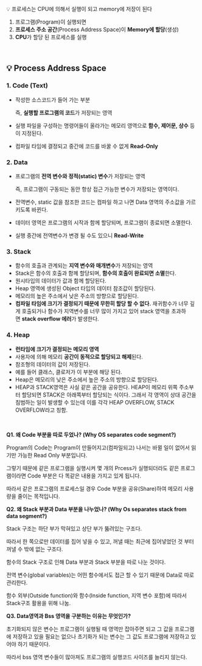 💡 프로세스는 CPU에 의해서 실행이 되고 memory에 저장이 된다

1. 프로그램(Program)이 실행되면
2. **프로세스 주소 공간**(Process Address Space)이 **Memory에 할당**(생성)
3. **CPU**가 할당 된 프로세스를 실행

<br>


## 💡 Process Address Space

### 1. Code (Text)

- 작성한 소스코드가 들어 가는 부분

    즉, **실행할 프로그램의 코드**가 저장되는 영역

- 실행 파일을 구성하는 명령어들이 올라가는 메모리 영역으로 **함수, 제어문, 상수** 등이 지정된다.
- 컴파일 타임에 결정되고 중간에 코드를 바꿀 수 없게 **Read-Only**

### 2. Data

- 프로그램의 **전역 변수와 정적(static) 변수**가 저장되는 영역

    즉, 프로그램이 구동되는 동안 항상 접근 가능한 변수가 저장되는 영역이다.

- 전역변수, static 값을 참조한 코드는 컴파일 하고 나면 Data 영역의 주소값을 가르키도록 바뀐다.
- 데이터 영역은 프로그램의 시작과 함께 할당되며, 프로그램이 종료되면 소멸한다.
- 실행 중간에 전역변수가 변경 될 수도 있으니 **Read-Write**

### 3. Stack

- 함수의 호출과 관계되는 **지역 변수와 매개변수**가 저장되는 영역
- Stack은 함수의 호출과 함께 할당되며, **함수의 호출이 완료되면 소멸**한다.
- 원시타입의 데이터가 값과 함께 할당된다.
- Heap 영역에 생성된 Object 타입의 데이터 참조값이 할당된다.
- 메모리의 높은 주소에서 낮은 주소의 방향으로 할당된다.
- **컴파일 타임에 크기가 결정되기 때문에 무한히 할당 할 수 없다.** 재귀함수가 너무 깊게 호출되거나 함수가 지역변수를 너무 많이 가지고 있어 stack 영역을 초과하면 **stack overflow 에러**가 발생한다.

### **4. Heap**

- **런타임에 크기가 결정되는 메모리 영역**
- 사용자에 의해 메모리 **공간이 동적으로 할당되고 해제**된다.
- 참조형의 데이터의 값이 저장된다.
- 예를 들어 클래스, 클로저가 이 부분에 해당 된다.
- Heap은 메모리의 낮은 주소에서 높은 주소의 방향으로 할당된다.
- HEAP과 STACK영역은 사실 같은 공간을 공유한다. HEAP이 메모리 위쪽 주소부터 할당되면 STACK은 아래쪽부터 할당되는 식이다. 그래서 각 영역이 상대 공간을 침범하는 일이 발생할 수 있는데 이를 각각 HEAP OVERFLOW, STACK OVERFLOW라고 칭함.

<br>

**Q1. 왜 Code 부분을 따로 두었나? (Why OS separates code segment?)**

Program의 Code는 Program이 만들어지고(컴파일되고) 나서는 바뀔 일이 없어서 읽기만 가능한 Read Only 부분입니다. 

그렇기 때문에 같은 프로그램을 실행시켜 몇 개의 Prcess가 실행되더라도 같은 프로그램이라면 Code 부분은 다 똑같은 내용을 가지고 있게 됩니다. 

따라서 같은 프로그램의 프로세스일 경우 Code 부분을 공유(Share)하여 메모리 사용량을 줄이는 목적입니다.

**Q2. 왜 Stack 부분과 Data 부분을 나누었나? (Why Os separates stack from data segment?)**

Stack 구조는 하단 부가 막혀있고 상단 부가 뚫려있는 구조다. 

따라서 한 쪽으로만 데이터를 집어 넣을 수 있고, 꺼낼 때는 최근에 집어넣었던 것 부터 꺼낼 수 밖에 없는 구조다. 

함수의 Stack 구조로 인해 Data 부분과 Stack 부분을 따로 나눈 것이다. 

전역 변수(global variables)는 어떤 함수에서도 접근 할 수 있기 때문에 Data로 따로 관리한다. 

함수 외부(Outside function)와 함수(Inside function, 지역 변수 포함)에 따라서 Stack구조 활용을 위해 나눔.


**Q3. Data영역과 Bss 영역을 구분하는 이유는 무엇인가?**

초기화되지 않은 변수는 프로그램이 실행될 때 영역만 잡아주면 되고 그 값을 프로그램에 저장하고 있을 필요는 없으나 초기화가 되는 변수는 그 값도 프로그램에 저장하고 있어야 하기 때문이다. 

따라서 bss 영역 변수들이 많아져도 프로그램의 실행코드 사이즈를 늘리지 않는다.
